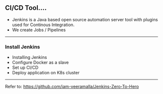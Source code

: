 ## CI/CD Tool....

- Jenkins is a Java based open source automation server tool with plugins used for Continous Integration.
- We create Jobs / Pipelines 

___________________________________________________________________________________________________

### Install Jenkins 

- Installing Jenkins
- Configure Docker as a slave
- Set up CI/CD
- Deploy application on K8s cluster

___________________________________________________________________________________________________

Refer to: https://github.com/iam-veeramalla/Jenkins-Zero-To-Hero

